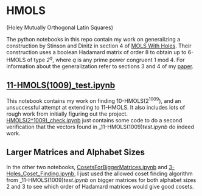 # HMOLS
(Holey Mutually Orthogonal Latin Squares)

The python notebooks in this repo contain my work on generalizing a construction by Stinson and Dinitz in section 4 of [MOLS With Holes](https://www.sciencedirect.com/science/article/pii/0012365X83900559). Their construction uses a boolean Hadamard matrix of order 8 to obtain up to 6-HMOLS of type _2<sup>q</sup>_, where _q_ is any prime power congruent 1 mod 4. For information about the generalization refer to sections 3 and 4 of my [paper](498-final-paper.pdf).


## [11-HMOLS(1009)_test.ipynb](11-HMOLS(1009)_test.ipynb)

This notebook contains my work on finding 10-HMOLS(2<sup>1009</sup>), and an unsuccessful attempt at extending to 11-HMOLS. It also includes lots of rough work from initially figuring out the project. [HMOLS(2^1009)_check.ipynb](HMOLS(2^1009)_check.ipynb) just contains some code to do a second verification that the vectors found in _11-HMOLS(1009)_test.ipynb_ do indeed work.

## Larger Matrices and Alphabet Sizes

In the other two notebooks, [CosetsForBiggerMatrices.ipynb](CosetsForBiggerMatrices.ipynb) and [3-Holes_Coset_Finding.ipynb](3-Holes_Coset_Finding.ipynb), I just used the allowed coset finding algorithm from _11-HMOLS(1009)_test.ipynb_ on bigger matrices for both alphabet sizes 2 and 3 to see which order of Hadamard matrices would give good cosets. 
